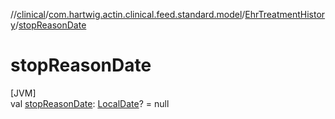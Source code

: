 //[clinical](../../../index.md)/[com.hartwig.actin.clinical.feed.standard.model](../index.md)/[EhrTreatmentHistory](index.md)/[stopReasonDate](stop-reason-date.md)

# stopReasonDate

[JVM]\
val [stopReasonDate](stop-reason-date.md): [LocalDate](https://docs.oracle.com/javase/8/docs/api/java/time/LocalDate.html)? = null
